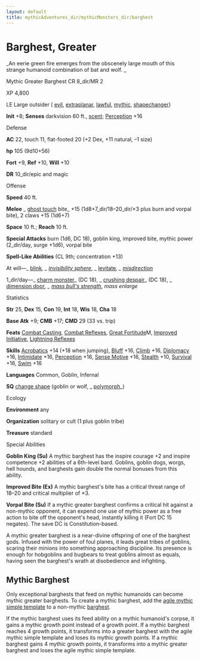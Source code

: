 ```yaml
---
layout: default
title: mythicAdventures_dir/mythicMonsters_dir/barghest
---
```

# Barghest, Greater

_An eerie green fire emerges from the obscenely large mouth of this strange humanoid combination of bat and wolf. _

Mythic Greater Barghest CR 8_dir/MR 2

XP 4,800

LE Large outsider ( [evil](../../monsters_dir/creatureTypes#_evil-subtype), [extraplanar](../../monsters_dir/creatureTypes#_extraplanar-subtype), [lawful](../../monsters_dir/creatureTypes#_lawful-subtype), [mythic](../../mythicAdventures_dir/mythicMonsters#_mythic-subtype), [shapechanger](../../monsters_dir/creatureTypes#_shapechanger-subtype))

**Init** +8; **Senses** darkvision 60 ft., [scent](../../monsters_dir/universalMonsterRules#_scent); [Perception](../../skills_dir/perception#_perception) +16

Defense

**AC** 22, touch 11, flat-footed 20 (+2 Dex, +11 natural, –1 size)

**hp** 105 (9d10+56)

**Fort** +9, **Ref** +10, **Will** +10

**DR** 10_dir/epic and magic

Offense

**Speed** 40 ft.

**Melee** _ [ghost touch](../../magicItems_dir/weapons#_weapons-ghost-touch) bite_ +15 (1d8+7_dir/18–20_dir/×3 plus burn and vorpal bite), 2 claws +15 (1d6+7)

**Space** 10 ft.; **Reach** 10 ft.

**Special Attacks** burn (1d6, DC 18), goblin king, improved bite, mythic power (2_dir/day, surge +1d6), vorpal bite

**Spell-Like Abilities** (CL 9th; concentration +13)

At will—_ [blink](../../spells_dir/blink#_blink)_, _ [invisibility sphere](../../spells_dir/invisibilitySphere#_invisibility-sphere)_, _ [levitate](../../spells_dir/levitate#_levitate)_, _ [misdirection](../../spells_dir/misdirection#_misdirection)_

1_dir/day—_ [charm monster](../../spells_dir/charmMonster#_charm-monster)_ (DC 18), _ [crushing despair](../../spells_dir/crushingDespair#_crushing-despair)_ (DC 18), _ [dimension door](../../spells_dir/dimensionDoor#_dimension-door)_, _ [mass bull's strength](../../spells_dir/bullSStrength#_bull-s-strength-mass)_, _mass enlarge_

Statistics

**Str** 25, **Dex** 15, **Con** 19, **Int** 18, **Wis** 18, **Cha** 18

**Base Atk** +9; **CMB** +17; **CMD** 29 (33 vs. trip)

**Feats** [Combat Casting](../../feats#_combat-casting), [Combat Reflexes](../../feats#_combat-reflexes), [Great Fortitude](../../mythicAdventures_dir/mythicFeats#_great-fortitude-mythic)M, [Improved Initiative](../../feats#_improved-initiative), [Lightning Reflexes](../../feats#_lightning-reflexes)

**Skills** [Acrobatics](../../skills_dir/acrobatics#_acrobatics) +14 (+18 when jumping), [Bluff](../../skills_dir/bluff#_bluff) +16, [Climb](../../skills_dir/climb#_climb) +16, [Diplomacy](../../skills_dir/diplomacy#_diplomacy) +16, [Intimidate](../../skills_dir/intimidate#_intimidate) +16, [Perception](../../skills_dir/perception#_perception) +16, [Sense Motive](../../skills_dir/senseMotive#_sense-motive) +16, [Stealth](../../skills_dir/stealth#_stealth) +10, [Survival](../../skills_dir/survival#_survival) +16, [Swim](../../skills_dir/swim#_swim) +16

**Languages** Common, Goblin, Infernal

**SQ** [change shape](../../monsters_dir/universalMonsterRules#_change-shape) (goblin or wolf, _ [polymorph](../../spells_dir/polymorph#_polymorph)_)

Ecology

**Environment** any

**Organization** solitary or cult (1 plus goblin tribe)

**Treasure** standard

Special Abilities

**Goblin King (Su)** A mythic barghest has the inspire courage +2 and inspire competence +2 abilities of a 6th-level bard. Goblins, goblin dogs, worgs, hell hounds, and barghests gain double the normal bonuses from this ability.

**Improved Bite (Ex)** A mythic barghest's bite has a critical threat range of 18–20 and critical multiplier of ×3.

**Vorpal Bite (Su)** If a mythic greater barghest confirms a critical hit against a non-mythic opponent, it can expend one use of mythic power as a free action to bite off the opponent's head, instantly killing it (Fort DC 15 negates). The save DC is Constitution-based.

A mythic greater barghest is a near-divine offspring of one of the barghest gods. Infused with the power of foul planes, it leads great tribes of goblins, scaring their minions into something approaching discipline. Its presence is enough for hobgoblins and bugbears to treat goblins almost as equals, having seen the barghest's wrath at disobedience and infighting.

## Mythic Barghest

Only exceptional barghests that feed on mythic humanoids can become mythic greater barghests. To create a mythic barghest, add the [agile mythic simple template](../../mythicAdventures_dir/mythicMonsters#_agile-mythic) to a non-mythic [barghest](../../monsters_dir/barghest).

If the mythic barghest uses its feed ability on a mythic humanoid's corpse, it gains a mythic growth point instead of a growth point. If a mythic barghest reaches 4 growth points, it transforms into a greater barghest with the agile mythic simple template and loses its mythic growth points. If a mythic barghest gains 4 mythic growth points, it transforms into a mythic greater barghest and loses the agile mythic simple template.

